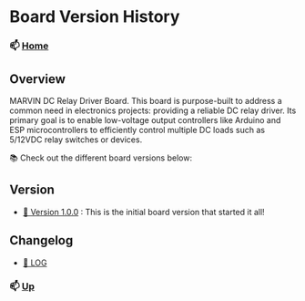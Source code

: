 # Board Version History



### 📫 [Home](https://github.com/seryalda)

## Overview

MARVIN DC Relay Driver Board. This board is purpose-built to address a common need in electronics projects: providing a reliable DC relay driver. Its primary goal is to enable low-voltage output controllers like Arduino and ESP microcontrollers to efficiently control multiple DC loads such as 5/12VDC relay switches or devices.

📚 Check out the different board versions below:

## Version
- [🚀 Version 1.0.0](./1.0.0) : This is the initial board version that started it all!

<!--
- [🔥 Version 2.1.0](./2.1.0): A hotfix release for the board to address critical issues. [Release Notes](./2.1.0/RELEASE.md)
- [🎉 Version 3.0.0](./3.0.0): Another major board version with even more awesomeness. [Release Notes](./3.0.0/RELEASE.md)
- [🐞 Version 3.1.0](./3.1.0): Board version focused on bug fixes and improvements. [Release Notes](./3.1.0/RELEASE.md)
Feel free to explore each board version's folder for more details and release notes!
-->

## Changelog
- [🚀 LOG](./changelog.md)

### 📫 [Up](#board-version-history)
